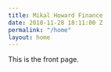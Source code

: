 ```yaml
---
title: Mikal Howard Finance
date: 2018-11-28 18:11:00 Z
permalink: "/home"
layout: home
---
```


This is the front page.